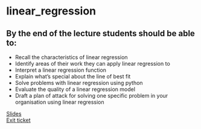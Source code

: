 # linear_regression

## By the end of the lecture students should be able to:
 - Recall the characteristics of linear regression
 - Identify areas of their work they can apply linear regression to
 - Interpret a linear regression function
 - Explain what’s special about the line of best fit
 - Solve problems with linear regression using python
 - Evaluate the quality of a linear regression model
 - Draft a plan of attack for solving one specific problem in your organisation using linear regression

[Slides](https://docs.google.com/presentation/d/1zVb9BGDvLyHvLuMGOY16I2jM-Jbp_xvUCzqWmgM8v_Q/edit?usp=sharing)<br>
[Exit ticket]()
